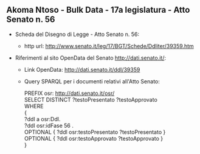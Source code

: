 ## Akoma Ntoso - Bulk Data - 17a legislatura - Atto Senato n. 56 ##

* Scheda del Disegno di Legge - Atto Senato n. 56:
	* http url: http://www.senato.it/leg/17/BGT/Schede/Ddliter/39359.htm

* Riferimenti al sito OpenData del Senato http://dati.senato.it/:
	* Link OpenData: http://dati.senato.it/ddl/39359
	* Query SPARQL per i documenti relativi all'Atto Senato:

        PREFIX osr: <http://dati.senato.it/osr/>  
		SELECT DISTINCT ?testoPresentato ?testoApprovato  
		WHERE  
		{  
		    ?ddl a osr:Ddl.  
		    ?ddl osr:idFase 56 .  
		    OPTIONAL { ?ddl osr:testoPresentato ?testoPresentato }  
		    OPTIONAL { ?ddl osr:testoApprovato ?testoApprovato }  
		}
		